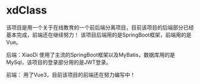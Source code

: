 # xdClass
该项目是用一个关于在线教育的一个前后端分离项目，目前该项目的后端部分已经基本完成，前端还在继续努力！
该项目后端用的是SpringBoot框架，前端用的是Vue。

后端：XiaoDi
使用了主流的SpringBoot框架以及MyBatis，数据库用的是MySql，该项目的登录部分用的是JWT登录。

前端：
用了Vue3，目前该项目的前端还在努力编写中！
